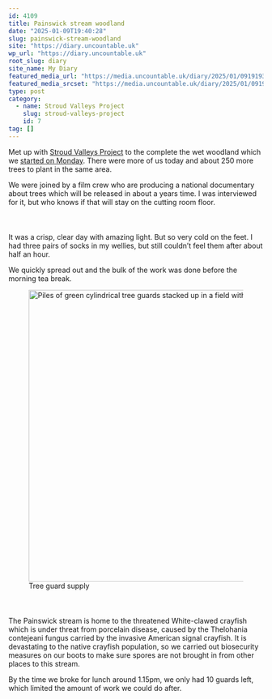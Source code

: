 ```yaml
---
id: 4109
title: Painswick stream woodland
date: "2025-01-09T19:40:28"
slug: painswick-stream-woodland
site: "https://diary.uncountable.uk"
wp_url: "https://diary.uncountable.uk"
root_slug: diary
site_name: My Diary
featured_media_url: "https://media.uncountable.uk/diary/2025/01/09191930/IMG20250109141910.webp"
featured_media_srcset: "https://media.uncountable.uk/diary/2025/01/09191930/IMG20250109141910-300x169.webp 300w, https://media.uncountable.uk/diary/2025/01/09191930/IMG20250109141910-1024x576.webp 1024w, https://media.uncountable.uk/diary/2025/01/09191930/IMG20250109141910-150x150.webp 150w, https://media.uncountable.uk/diary/2025/01/09191930/IMG20250109141910-640x360.webp 640w, https://media.uncountable.uk/diary/2025/01/09191930/IMG20250109141910.webp 2000w"
type: post
category:
  - name: Stroud Valleys Project
    slug: stroud-valleys-project
    id: 7
tag: []
---
```



<p>Met up with <a href="https://www.stroudvalleysproject.org/">Stroud Valleys Project</a> to the complete the wet woodland which we <a href="https://diary.uncountable.uk/2025/01/creating-a-wet-woodland/" data-type="post" data-id="4095">started on Monday</a>.  There were more of us today and about 250 more trees to plant in the same area.</p>



<p>We were joined by a film crew who are producing a national documentary about trees which will be released in about a years time.  I was interviewed for it, but who knows if that will stay on the cutting room floor.</p>


<style>.kb-row-layout-id4109_7865ce-83 > .kt-row-column-wrap{align-content:start;}:where(.kb-row-layout-id4109_7865ce-83 > .kt-row-column-wrap) > .wp-block-kadence-column{justify-content:start;}.kb-row-layout-id4109_7865ce-83 > .kt-row-column-wrap{column-gap:var(--global-kb-gap-md, 2rem);row-gap:var(--global-kb-gap-md, 2rem);padding-top:var(--global-kb-spacing-sm, 1.5rem);padding-bottom:var(--global-kb-spacing-sm, 1.5rem);grid-template-columns:repeat(2, minmax(0, 1fr));}.kb-row-layout-id4109_7865ce-83 > .kt-row-layout-overlay{opacity:0.30;}@media all and (max-width: 1024px){.kb-row-layout-id4109_7865ce-83 > .kt-row-column-wrap{grid-template-columns:repeat(2, minmax(0, 1fr));}}@media all and (max-width: 767px){.kb-row-layout-id4109_7865ce-83 > .kt-row-column-wrap{grid-template-columns:minmax(0, 1fr);}.kb-row-layout-id4109_7865ce-83 > .kt-row-column-wrap > .wp-block-kadence-column:nth-of-type(1){order:2;}.kb-row-layout-id4109_7865ce-83 > .kt-row-column-wrap > .wp-block-kadence-column:nth-of-type(2){order:1;}.kb-row-layout-id4109_7865ce-83 > .kt-row-column-wrap > .wp-block-kadence-column:nth-of-type(3){order:12;}.kb-row-layout-id4109_7865ce-83 > .kt-row-column-wrap > .wp-block-kadence-column:nth-of-type(4){order:11;}.kb-row-layout-id4109_7865ce-83 > .kt-row-column-wrap > .wp-block-kadence-column:nth-of-type(5){order:22;}.kb-row-layout-id4109_7865ce-83 > .kt-row-column-wrap > .wp-block-kadence-column:nth-of-type(6){order:21;}.kb-row-layout-id4109_7865ce-83 > .kt-row-column-wrap > .wp-block-kadence-column:nth-of-type(7){order:32;}.kb-row-layout-id4109_7865ce-83 > .kt-row-column-wrap > .wp-block-kadence-column:nth-of-type(8){order:31;}}</style><div class="kb-row-layout-wrap kb-row-layout-id4109_7865ce-83 alignnone wp-block-kadence-rowlayout"><div class="kt-row-column-wrap kt-has-2-columns kt-row-layout-equal kt-tab-layout-inherit kt-mobile-layout-row kt-row-valign-top">
<style>.kadence-column4109_92a84e-5c > .kt-inside-inner-col,.kadence-column4109_92a84e-5c > .kt-inside-inner-col:before{border-top-left-radius:0px;border-top-right-radius:0px;border-bottom-right-radius:0px;border-bottom-left-radius:0px;}.kadence-column4109_92a84e-5c > .kt-inside-inner-col{column-gap:var(--global-kb-gap-sm, 1rem);}.kadence-column4109_92a84e-5c > .kt-inside-inner-col{flex-direction:column;}.kadence-column4109_92a84e-5c > .kt-inside-inner-col > .aligncenter{width:100%;}.kadence-column4109_92a84e-5c > .kt-inside-inner-col:before{opacity:0.3;}.kadence-column4109_92a84e-5c{position:relative;}@media all and (max-width: 1024px){.kadence-column4109_92a84e-5c > .kt-inside-inner-col{flex-direction:column;justify-content:center;}}@media all and (max-width: 767px){.kadence-column4109_92a84e-5c > .kt-inside-inner-col{flex-direction:column;justify-content:center;}}</style>
<div class="wp-block-kadence-column kadence-column4109_92a84e-5c"><div class="kt-inside-inner-col">
<p>It was a crisp, clear day with amazing light.  But so very cold on the feet.  I had three pairs of socks in my wellies, but still couldn&#8217;t feel them after about half an hour.</p>



<p>We quickly spread out and the bulk of the work was done before the morning tea break.</p>
</div></div>


<style>.kadence-column4109_599bc5-3d > .kt-inside-inner-col,.kadence-column4109_599bc5-3d > .kt-inside-inner-col:before{border-top-left-radius:0px;border-top-right-radius:0px;border-bottom-right-radius:0px;border-bottom-left-radius:0px;}.kadence-column4109_599bc5-3d > .kt-inside-inner-col{column-gap:var(--global-kb-gap-sm, 1rem);}.kadence-column4109_599bc5-3d > .kt-inside-inner-col{flex-direction:column;}.kadence-column4109_599bc5-3d > .kt-inside-inner-col > .aligncenter{width:100%;}.kadence-column4109_599bc5-3d > .kt-inside-inner-col:before{opacity:0.3;}.kadence-column4109_599bc5-3d{position:relative;}@media all and (max-width: 1024px){.kadence-column4109_599bc5-3d > .kt-inside-inner-col{flex-direction:column;justify-content:center;}}@media all and (max-width: 767px){.kadence-column4109_599bc5-3d > .kt-inside-inner-col{flex-direction:column;justify-content:center;}}</style>
<div class="wp-block-kadence-column kadence-column4109_599bc5-3d"><div class="kt-inside-inner-col">
<figure class="wp-block-image size-large"><img loading="lazy" decoding="async" width="1024" height="576" src="https://media.uncountable.uk/diary/2025/01/09191931/IMG20250109121134-1024x576.webp" alt="Piles of green cylindrical tree guards stacked up in a field with new trees planted in the background" class="wp-image-4111" srcset="https://media.uncountable.uk/diary/2025/01/09191931/IMG20250109121134-1024x576.webp 1024w, https://media.uncountable.uk/diary/2025/01/09191931/IMG20250109121134-300x169.webp 300w, https://media.uncountable.uk/diary/2025/01/09191931/IMG20250109121134-640x360.webp 640w, https://media.uncountable.uk/diary/2025/01/09191931/IMG20250109121134.webp 2000w" sizes="auto, (max-width: 1024px) 100vw, 1024px" /><figcaption class="wp-element-caption">Tree guard supply</figcaption></figure>
</div></div>

</div></div>


<p>The Painswick stream is home to the threatened White-clawed crayfish which is under threat from porcelain disease, caused by the Thelohania contejeani fungus carried by the invasive American signal crayfish.  It is devastating to the native crayfish population, so we carried out biosecurity measures on our boots to make sure spores are not brought in from other places to this stream.</p>



<p>By the time we broke for lunch around 1.15pm, we only had 10 guards left, which limited the amount of work we could do after.  </p>
